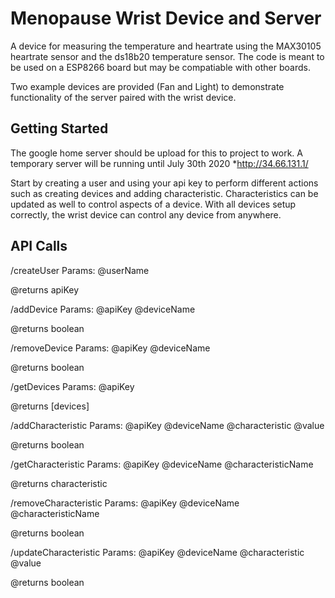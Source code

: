 # Menopause Wrist Device and Server

A device for measuring the temperature and heartrate using the MAX30105 heartrate sensor and the ds18b20 temperature sensor.
The code is meant to be used on a ESP8266 board but may be compatiable with other boards.

Two example devices are provided (Fan and Light) to demonstrate functionality of the server paired with the wrist device.

## Getting Started
The google home server should be upload for this to project to work. A temporary server will be running until July 30th 2020
*http://34.66.131.1/ 

Start by creating a user and using your api key to perform different actions such as creating devices and adding 
characteristic. Characteristics can be updated as well to control aspects of a device. With all devices setup correctly, the
wrist device can control any device from anywhere. 

## API Calls

/createUser 
Params:
@userName

@returns apiKey

/addDevice
Params:
@apiKey 
@deviceName

@returns boolean

/removeDevice
Params:
@apiKey 
@deviceName

@returns boolean

/getDevices
Params:
@apiKey 

@returns [devices]


/addCharacteristic
Params:
@apiKey 
@deviceName
@characteristic
@value

@returns boolean

/getCharacteristic
Params:
@apiKey 
@deviceName
@characteristicName

@returns characteristic

/removeCharacteristic
Params:
@apiKey 
@deviceName
@characteristicName

@returns boolean

/updateCharacteristic
Params:
@apiKey 
@deviceName
@characteristic
@value

@returns boolean

